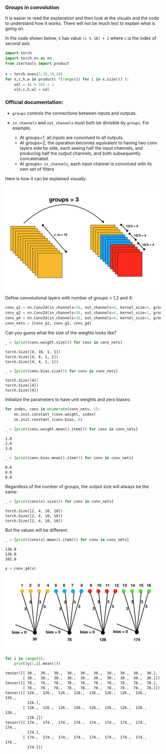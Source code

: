 
### Groups in convolution

It is easier to read the explanation and then look at the visuals and the code to understand how it works. There will not be much text to explain what is going on.

In the code shown below, x has value `(c % 16) + 1` where `c` is the index of second axis.


```python
import torch
import torch.nn as nn
from itertools import product

x = torch.ones(2,16,10,10)
for n,c,h,w in product( *[range(i) for i in x.size()] ):
    val = (c % 16) + 1
    x[n,c,h,w] = val
```

### Official documentation:

* `groups` controls the connections between inputs and outputs.
* `in_channels` and `out_channels` must both be divisible by `groups`. For example,

    * At groups=1, all inputs are convolved to all outputs.
    * At groups=2, the operation becomes equivalent to having two conv
      layers side by side, each seeing half the input channels,
      and producing half the output channels, and both subsequently
      concatenated.
    * At groups= `in_channels`, each input channel is convolved with
      its own set of filters

Here is how it can be explained visually:

![](./assets/groups_1.png)

Define convolutional layers with number of groups = 1,2 and 4:

```python
conv_g1 = nn.Conv2d(in_channels=16, out_channels=4, kernel_size=1, groups=1)
conv_g2 = nn.Conv2d(in_channels=16, out_channels=4, kernel_size=1, groups=2)
conv_g4 = nn.Conv2d(in_channels=16, out_channels=4, kernel_size=1, groups=4)
conv_nets = [conv_g1, conv_g2, conv_g4]
```

Can you guess what the size of the weights looks like?

```python
_ = [print(conv.weight.size()) for conv in conv_nets]
```

    torch.Size([4, 16, 1, 1])
    torch.Size([4, 8, 1, 1])
    torch.Size([4, 4, 1, 1])



```python
_ = [print(conv.bias.size()) for conv in conv_nets]
```

    torch.Size([4])
    torch.Size([4])
    torch.Size([4])

Initialize the parameters to have unit weights and zero biases:

```python
for index, conv in enumerate(conv_nets, 1):
    nn.init.constant_(conv.weight, index)
    nn.init.constant_(conv.bias, 0)
```


```python
_ = [print(conv.weight.mean().item()) for conv in conv_nets]
```

    1.0
    2.0
    3.0



```python
_ = [print(conv.bias.mean().item()) for conv in conv_nets]
```

    0.0
    0.0
    0.0

Regardless of the number of groups, the output size will always be the same:

```python
_ = [print(conv(x).size()) for conv in conv_nets]
```

    torch.Size([2, 4, 10, 10])
    torch.Size([2, 4, 10, 10])
    torch.Size([2, 4, 10, 10])

But the values will be different:

```python
_ = [print(conv(x).mean().item()) for conv in conv_nets]
```

    136.0
    136.0
    102.0



```python
y = conv_g4(x)
```

![](./assets/groups_2.png)


```python
for i in range(4):
    print(y[:,i].mean(1))
```

    tensor([[ 30.,  30.,  30.,  30.,  30.,  30.,  30.,  30.,  30.,  30.],
            [ 30.,  30.,  30.,  30.,  30.,  30.,  30.,  30.,  30.,  30.]])
    tensor([[ 78.,  78.,  78.,  78.,  78.,  78.,  78.,  78.,  78.,  78.],
            [ 78.,  78.,  78.,  78.,  78.,  78.,  78.,  78.,  78.,  78.]])
    tensor([[ 126.,  126.,  126.,  126.,  126.,  126.,  126.,  126.,  126.,
              126.],
            [ 126.,  126.,  126.,  126.,  126.,  126.,  126.,  126.,  126.,
              126.]])
    tensor([[ 174.,  174.,  174.,  174.,  174.,  174.,  174.,  174.,  174.,
              174.],
            [ 174.,  174.,  174.,  174.,  174.,  174.,  174.,  174.,  174.,
              174.]])
